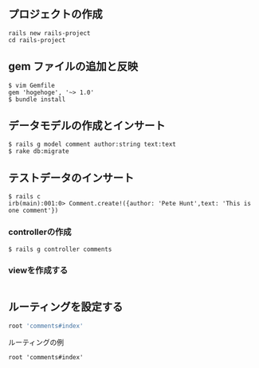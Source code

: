 
## プロジェクトの作成
```
rails new rails-project
cd rails-project
```

## gem ファイルの追加と反映
```
$ vim Gemfile
gem 'hogehoge', '~> 1.0'
$ bundle install
```

## データモデルの作成とインサート
```
$ rails g model comment author:string text:text
$ rake db:migrate
```

## テストデータのインサート
```
$ rails c
irb(main):001:0> Comment.create!({author: 'Pete Hunt',text: 'This is one comment'})
```

### controllerの作成
```
$ rails g controller comments
```

### viewを作成する
``` app/views/comments/index.html.erb

```

## ルーティングを設定する
```config/routes.rb
root 'comments#index'
```

ルーティングの例
```
root 'comments#index'
```
